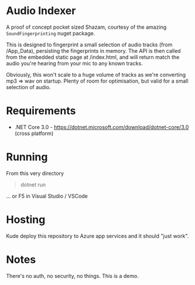 # Audio Indexer

A proof of concept pocket sized Shazam, courtesy of the amazing `SoundFingerprinting` nuget package.

This is designed to fingerprint a small selection of audio tracks (from /App_Data), persisting the fingerprints in memory.
The API is then called from the embedded static page at /index.html, and will return match the audio you're hearing from your mic to any known tracks.

Obviously, this won't scale to a huge volume of tracks as we're converting mp3 => wav on startup. Plenty of room for optimisation, but valid for a small selection of audio.

# Requirements

* .NET Core 3.0 - https://dotnet.microsoft.com/download/dotnet-core/3.0 (cross platform)

# Running

From this very directory

> dotnet run

... or F5 in Visual Studio / VSCode

# Hosting

Kude deploy this repository to Azure app services and it should "just work".

# Notes

There's no auth, no security, no things.
This is a demo.